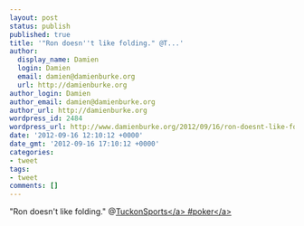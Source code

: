 ```yaml
---
layout: post
status: publish
published: true
title: '"Ron doesn''t like folding." @T...'
author:
  display_name: Damien
  login: Damien
  email: damien@damienburke.org
  url: http://damienburke.org
author_login: Damien
author_email: damien@damienburke.org
author_url: http://damienburke.org
wordpress_id: 2484
wordpress_url: http://www.damienburke.org/2012/09/16/ron-doesnt-like-folding-t/
date: '2012-09-16 12:10:12 +0000'
date_gmt: '2012-09-16 17:10:12 +0000'
categories:
- tweet
tags:
- tweet
comments: []
---
```

<p>"Ron doesn't like folding." @<a href="http:&#47;&#47;twitter.com&#47;TuckonSports" class="aktt_username">TuckonSports<&#47;a> #<a href="http:&#47;&#47;search.twitter.com&#47;search?q=%23poker" class="aktt_hashtag">poker<&#47;a></p>
